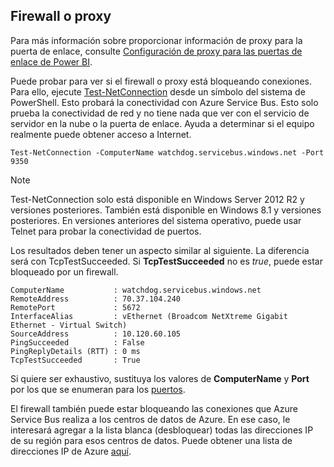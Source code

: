 ## <a name="firewall-or-proxy"></a>Firewall o proxy
Para más información sobre proporcionar información de proxy para la puerta de enlace, consulte [Configuración de proxy para las puertas de enlace de Power BI](../service-gateway-proxy.md).

Puede probar para ver si el firewall o proxy está bloqueando conexiones. Para ello, ejecute [Test-NetConnection](https://technet.microsoft.com/library/dn372891.aspx) desde un símbolo del sistema de PowerShell. Esto probará la conectividad con Azure Service Bus. Esto solo prueba la conectividad de red y no tiene nada que ver con el servicio de servidor en la nube o la puerta de enlace. Ayuda a determinar si el equipo realmente puede obtener acceso a Internet.

    Test-NetConnection -ComputerName watchdog.servicebus.windows.net -Port 9350

> [!NOTE]
> Test-NetConnection solo está disponible en Windows Server 2012 R2 y versiones posteriores. También está disponible en Windows 8.1 y versiones posteriores. En versiones anteriores del sistema operativo, puede usar Telnet para probar la conectividad de puertos.
> 
> 

Los resultados deben tener un aspecto similar al siguiente. La diferencia será con TcpTestSucceeded. Si **TcpTestSucceeded** no es *true*, puede estar bloqueado por un firewall.

    ComputerName           : watchdog.servicebus.windows.net
    RemoteAddress          : 70.37.104.240
    RemotePort             : 5672
    InterfaceAlias         : vEthernet (Broadcom NetXtreme Gigabit Ethernet - Virtual Switch)
    SourceAddress          : 10.120.60.105
    PingSucceeded          : False
    PingReplyDetails (RTT) : 0 ms
    TcpTestSucceeded       : True

Si quiere ser exhaustivo, sustituya los valores de **ComputerName** y **Port** por los que se enumeran para los [puertos](../service-gateway-onprem.md#ports).

El firewall también puede estar bloqueando las conexiones que Azure Service Bus realiza a los centros de datos de Azure. En ese caso, le interesará agregar a la lista blanca (desbloquear) todas las direcciones IP de su región para esos centros de datos. Puede obtener una lista de direcciones IP de Azure [aquí](https://www.microsoft.com/download/details.aspx?id=41653).


